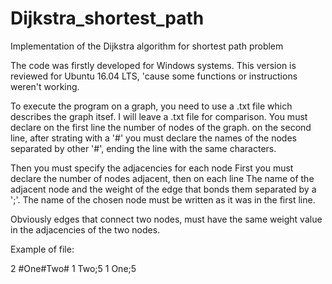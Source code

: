 # Dijkstra_shortest_path
Implementation of the Dijkstra algorithm for shortest path problem

The code was firstly developed for Windows systems. This version is reviewed for Ubuntu 16.04 LTS, 'cause some functions or instructions weren't working.

To execute the program on a graph, you need to use a .txt file which describes the graph itsef. I will leave a .txt file for comparison. You must declare on the first line the number of nodes of the graph.
on the second line, after strating with a '#' you must declare the names of the nodes separated by other '#', ending the line with the same characters.

Then you must specify the adjacencies for each node
First you must declare the number of nodes adjacent, then on each line
The name of the adjacent node and the weight of the edge that bonds them separated by a ';'.
The name of the chosen node must be written as it was in the first line.

Obviously edges that connect two nodes, must have the same weight value in the adjacencies of the two nodes.

Example of file:

2
#One#Two#
1
Two;5
1
One;5

